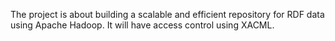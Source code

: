 The project is about building a scalable and efficient repository for RDF data using Apache Hadoop. It will have access control using XACML.